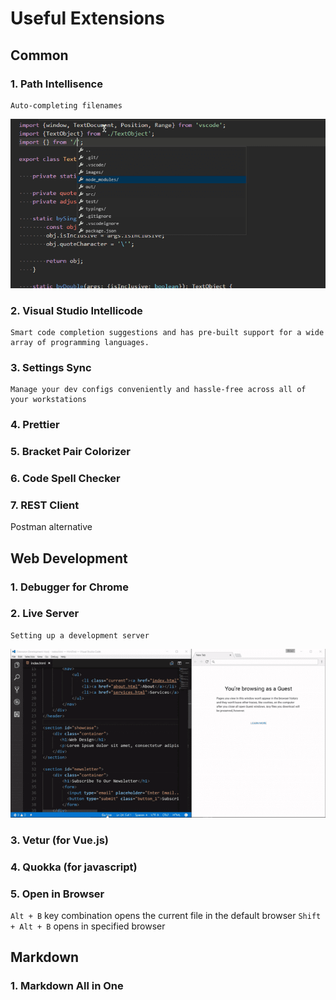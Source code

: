 Useful Extensions
===

Common
---

### 1. Path Intellisence

    Auto-completing filenames

<img src="./img/Path-Intellisense.png"/>

### 2. Visual Studio Intellicode

    Smart code completion suggestions and has pre-built support for a wide array of programming languages.

### 3. Settings Sync

    Manage your dev configs conveniently and hassle-free across all of your workstations

### 4. Prettier

### 5. Bracket Pair Colorizer

### 6. Code Spell Checker

### 7. REST Client

Postman alternative

Web Development
---

### 1. Debugger for Chrome

### 2. Live Server

    Setting up a development server
 
<img src="./img/Live-Server.png"/>
 
### 3. Vetur (for Vue.js)

### 4. Quokka (for javascript)

### 5. Open in Browser

`Alt + B` key combination opens the current file in the default browser 
`Shift + Alt + B` opens in specified browser

Markdown
---

### 1. Markdown All in One